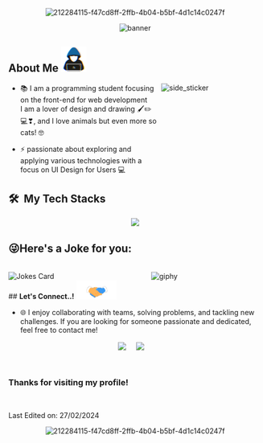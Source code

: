 
<!-- RAINBOW LINE TOP -->
<div align="center">

  ![212284115-f47cd8ff-2ffb-4b04-b5bf-4d1c14c0247f](https://github.com/MITdesarrollo/MITdesarrollo/assets/108035224/5efd1755-9fc1-49d4-b33a-c8e17b3d8a2d)
</div>

<div align="center">
  <img  src="https://res.cloudinary.com/dets0trss/image/upload/v1709053202/Navy_Illustrated_3D_Offline_Twitch_Banner_2_e885r0.png"
       alt="banner" /></a>
</div>

<div>
 
  ##  About Me <picture><img src = "https://github.com/0xAbdulKhalid/0xAbdulKhalid/raw/main/assets/mdImages/about_me.gif" width = 50px></picture>
<img align="right" width=200px height=200px alt="side_sticker" src="https://media.giphy.com/media/TEnXkcsHrP4YedChhA/giphy.gif" />

- 📚   I am a programming student focusing on the front-end for web development
   <br>
   I am a lover of design and drawing 🖌✏💻❣, and I love animals but even more so cats! 🤓
   
- ⚡ passionate about exploring and applying various technologies with a focus on UI Design for Users 💻
  <br>

</div>
<div>

  ## 🛠️ &nbsp;My Tech Stacks
<p align="center">
  <a href="https://skillicons.dev">
    <img src="https://skillicons.dev/icons?i=gitbootstrap,css,discord,github,html,idea,js,linux,materialui,nextjs,nodejs,postman,astro,solidjs,react,sass,tailwind,ts,vscode&perline=14" />
  </a>
  
</p>
</div>
<div>
  
  ## 😜Here's a Joke for you:
  <br>
<img src="https://readme-jokes.vercel.app/api" alt="Jokes Card" />  <img align='right' src="https://media.giphy.com/media/M9gbBd9nbDrOTu1Mqx/giphy.gif" width="220" alt="giphy">
<br>
## <b> Let's Connect..!</b> <img src="https://github.com/0xAbdulKhalid/0xAbdulKhalid/raw/main/assets/mdImages/handshake.gif" width ="80">

- 🌐  I enjoy collaborating with teams, solving problems, and tackling new challenges. If you are looking for someone passionate and dedicated, feel free to contact me!

<p align="center">
<a href="https://www.linkedin.com/in/mariel-torres-front-end/" target="blank"><img align="center" src="https://img.shields.io/badge/MAriel Torres-0077B5?style=for-the-badge&logo=linkedin&logoColor=white" /></a> &nbsp;&nbsp;&nbsp;  
<a href="mailto:marieltorres97@gmail.com" target="blank"><img align="center" src="https://img.shields.io/badge/marieltorres97@gmail.com-D14836?style=for-the-badge&logo=gmail&logoColor=white" /></a>    &nbsp;&nbsp;&nbsp;      
</p>
  
</div>
<br>

### Thanks for visiting my profile!

<br>


Last Edited on: 27/02/2024

<!-- RAINBOW LINE button -->
<div align="center">

  ![212284115-f47cd8ff-2ffb-4b04-b5bf-4d1c14c0247f](https://github.com/MITdesarrollo/MITdesarrollo/assets/108035224/5efd1755-9fc1-49d4-b33a-c8e17b3d8a2d)
</div>
